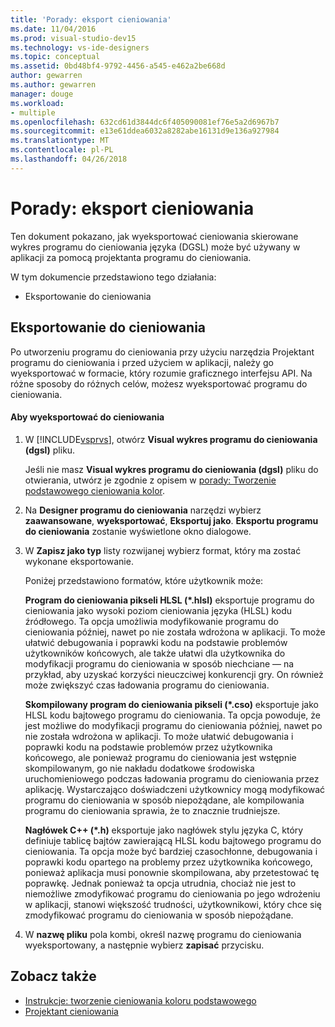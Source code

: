 ```yaml
---
title: 'Porady: eksport cieniowania'
ms.date: 11/04/2016
ms.prod: visual-studio-dev15
ms.technology: vs-ide-designers
ms.topic: conceptual
ms.assetid: 0bd48bf4-9792-4456-a545-e462a2be668d
author: gewarren
ms.author: gewarren
manager: douge
ms.workload:
- multiple
ms.openlocfilehash: 632cd61d3844dc6f405090081ef76e5a2d6967b7
ms.sourcegitcommit: e13e61ddea6032a8282abe16131d9e136a927984
ms.translationtype: MT
ms.contentlocale: pl-PL
ms.lasthandoff: 04/26/2018
---
```

# <a name="how-to-export-a-shader"></a>Porady: eksport cieniowania
Ten dokument pokazano, jak wyeksportować cieniowania skierowane wykres programu do cieniowania języka (DGSL) może być używany w aplikacji za pomocą projektanta programu do cieniowania.

 W tym dokumencie przedstawiono tego działania:

-   Eksportowanie do cieniowania

## <a name="exporting-a-shader"></a>Eksportowanie do cieniowania
 Po utworzeniu programu do cieniowania przy użyciu narzędzia Projektant programu do cieniowania i przed użyciem w aplikacji, należy go wyeksportować w formacie, który rozumie graficznego interfejsu API. Na różne sposoby do różnych celów, możesz wyeksportować programu do cieniowania.

#### <a name="to-export-a-shader"></a>Aby wyeksportować do cieniowania

1.  W [!INCLUDE[vsprvs](../code-quality/includes/vsprvs_md.md)], otwórz **Visual wykres programu do cieniowania (dgsl)** pliku.

     Jeśli nie masz **Visual wykres programu do cieniowania (dgsl)** pliku do otwierania, utwórz je zgodnie z opisem w [porady: Tworzenie podstawowego cieniowania kolor](../designers/how-to-create-a-basic-color-shader.md).

2.  Na **Designer programu do cieniowania** narzędzi wybierz **zaawansowane**, **wyeksportować**, **Eksportuj jako**. **Eksportu programu do cieniowania** zostanie wyświetlone okno dialogowe.

3.  W **Zapisz jako typ** listy rozwijanej wybierz format, który ma zostać wykonane eksportowanie.

     Poniżej przedstawiono formatów, które użytkownik może:

     **Program do cieniowania pikseli HLSL (\*.hlsl)** eksportuje programu do cieniowania jako wysoki poziom cieniowania języka (HLSL) kodu źródłowego. Ta opcja umożliwia modyfikowanie programu do cieniowania później, nawet po nie została wdrożona w aplikacji. To może ułatwić debugowania i poprawki kodu na podstawie problemów użytkowników końcowych, ale także ułatwi dla użytkownika do modyfikacji programu do cieniowania w sposób niechciane — na przykład, aby uzyskać korzyści nieuczciwej konkurencji gry. On również może zwiększyć czas ładowania programu do cieniowania.

     **Skompilowany program do cieniowania pikseli (\*.cso)** eksportuje jako HLSL kodu bajtowego programu do cieniowania. Ta opcja powoduje, że jest możliwe do modyfikacji programu do cieniowania później, nawet po nie została wdrożona w aplikacji. To może ułatwić debugowania i poprawki kodu na podstawie problemów przez użytkownika końcowego, ale ponieważ programu do cieniowania jest wstępnie skompilowanym, go nie nakładu dodatkowe środowiska uruchomieniowego podczas ładowania programu do cieniowania przez aplikację. Wystarczająco doświadczeni użytkownicy mogą modyfikować programu do cieniowania w sposób niepożądane, ale kompilowania programu do cieniowania sprawia, że to znacznie trudniejsze.

     **Nagłówek C++ (\*.h)** eksportuje jako nagłówek stylu języka C, który definiuje tablicę bajtów zawierającą HLSL kodu bajtowego programu do cieniowania. Ta opcja może być bardziej czasochłonne, debugowania i poprawki kodu opartego na problemy przez użytkownika końcowego, ponieważ aplikacja musi ponownie skompilowana, aby przetestować tę poprawkę. Jednak ponieważ ta opcja utrudnia, chociaż nie jest to niemożliwe zmodyfikować programu do cieniowania po jego wdrożeniu w aplikacji, stanowi większość trudności, użytkownikowi, który chce się zmodyfikować programu do cieniowania w sposób niepożądane.

4.  W **nazwę pliku** pola kombi, określ nazwę programu do cieniowania wyeksportowany, a następnie wybierz **zapisać** przycisku.

## <a name="see-also"></a>Zobacz także

- [Instrukcje: tworzenie cieniowania koloru podstawowego](../designers/how-to-create-a-basic-color-shader.md)
- [Projektant cieniowania](../designers/shader-designer.md)